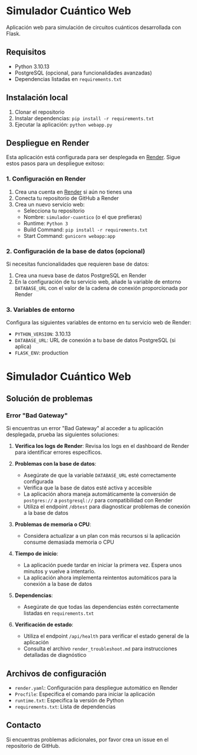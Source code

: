 # Simulador Cuántico Web

Aplicación web para simulación de circuitos cuánticos desarrollada con Flask.

## Requisitos

- Python 3.10.13
- PostgreSQL (opcional, para funcionalidades avanzadas)
- Dependencias listadas en `requirements.txt`

## Instalación local

1. Clonar el repositorio
2. Instalar dependencias: `pip install -r requirements.txt`
3. Ejecutar la aplicación: `python webapp.py`

## Despliegue en Render

Esta aplicación está configurada para ser desplegada en [Render](https://render.com). Sigue estos pasos para un despliegue exitoso:

### 1. Configuración en Render

1. Crea una cuenta en [Render](https://render.com) si aún no tienes una
2. Conecta tu repositorio de GitHub a Render
3. Crea un nuevo servicio web:
   - Selecciona tu repositorio
   - Nombre: `simulador-cuantico` (o el que prefieras)
   - Runtime: `Python 3`
   - Build Command: `pip install -r requirements.txt`
   - Start Command: `gunicorn webapp:app`

### 2. Configuración de la base de datos (opcional)

Si necesitas funcionalidades que requieren base de datos:

1. Crea una nueva base de datos PostgreSQL en Render
2. En la configuración de tu servicio web, añade la variable de entorno `DATABASE_URL` con el valor de la cadena de conexión proporcionada por Render

### 3. Variables de entorno

Configura las siguientes variables de entorno en tu servicio web de Render:

- `PYTHON_VERSION`: 3.10.13
- `DATABASE_URL`: URL de conexión a tu base de datos PostgreSQL (si aplica)
- `FLASK_ENV`: production

# Simulador Cuántico Web
## Solución de problemas
### Error "Bad Gateway"

Si encuentras un error "Bad Gateway" al acceder a tu aplicación desplegada, prueba las siguientes soluciones:

1. **Verifica los logs de Render**: Revisa los logs en el dashboard de Render para identificar errores específicos.

2. **Problemas con la base de datos**:
   - Asegúrate de que la variable `DATABASE_URL` esté correctamente configurada
   - Verifica que la base de datos esté activa y accesible
   - La aplicación ahora maneja automáticamente la conversión de `postgres://` a `postgresql://` para compatibilidad con Render
   - Utiliza el endpoint `/dbtest` para diagnosticar problemas de conexión a la base de datos

3. **Problemas de memoria o CPU**:
   - Considera actualizar a un plan con más recursos si la aplicación consume demasiada memoria o CPU

4. **Tiempo de inicio**:
   - La aplicación puede tardar en iniciar la primera vez. Espera unos minutos y vuelve a intentarlo.
   - La aplicación ahora implementa reintentos automáticos para la conexión a la base de datos

5. **Dependencias**:
   - Asegúrate de que todas las dependencias estén correctamente listadas en `requirements.txt`

6. **Verificación de estado**:
   - Utiliza el endpoint `/api/health` para verificar el estado general de la aplicación
   - Consulta el archivo `render_troubleshoot.md` para instrucciones detalladas de diagnóstico

## Archivos de configuración

- `render.yaml`: Configuración para despliegue automático en Render
- `Procfile`: Especifica el comando para iniciar la aplicación
- `runtime.txt`: Especifica la versión de Python
- `requirements.txt`: Lista de dependencias

## Contacto

Si encuentras problemas adicionales, por favor crea un issue en el repositorio de GitHub.
